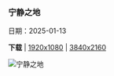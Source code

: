 ### 宁静之地

日期：2025-01-13

**下载**  |  [1920x1080](https://cn.bing.com/th?id=OHR.CadizSpain_ZH-CN0032172399_1920x1080.jpg)  |  [3840x2160](https://cn.bing.com/th?id=OHR.CadizSpain_ZH-CN0032172399_UHD.jpg)

![宁静之地](https://cn.bing.com/th?id=OHR.CadizSpain_ZH-CN0032172399_1920x1080.jpg "Village of Zahara de la Sierra, Cádiz province, Spain (© SEN LI/Getty Images)")

